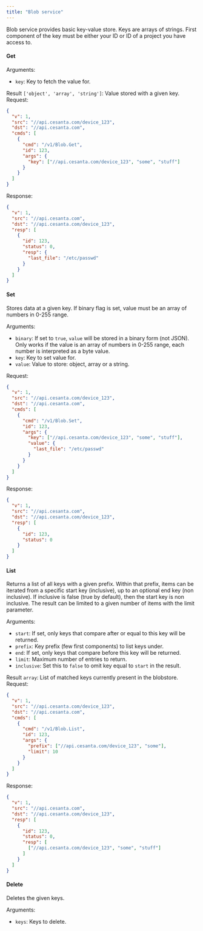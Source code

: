 ```yaml
---
title: "Blob service"
---
```


Blob service provides basic key-value store. Keys are arrays of strings. First component of the key must be either your ID or ID of a project you have access to.

#### Get
Arguments:
- `key`: Key to fetch the value for.

Result `['object', 'array', 'string']`: Value stored with a given key.
Request:
```json
{
  "v": 1,
  "src": "//api.cesanta.com/device_123",
  "dst": "//api.cesanta.com",
  "cmds": [
    {
      "cmd": "/v1/Blob.Get",
      "id": 123,
      "args": {
        "key": ["//api.cesanta.com/device_123", "some", "stuff"]
      }
    }
  ]
}

```

Response:
```json
{
  "v": 1,
  "src": "//api.cesanta.com",
  "dst": "//api.cesanta.com/device_123",
  "resp": [
    {
      "id": 123,
      "status": 0,
      "resp": {
        "last_file": "/etc/passwd"
      }
    }
  ]
}

```

#### Set
Stores data at a given key. If binary flag is set, value must be an array of numbers in 0-255 range.

Arguments:
- `binary`: If set to `true`, `value` will be stored in a binary form (not JSON). Only works if the value is an array of numbers in 0-255 range, each number is interpreted as a byte value.
- `key`: Key to set value for.
- `value`: Value to store: object, array or a string.

Request:
```json
{
  "v": 1,
  "src": "//api.cesanta.com/device_123",
  "dst": "//api.cesanta.com",
  "cmds": [
    {
      "cmd": "/v1/Blob.Set",
      "id": 123,
      "args": {
        "key": ["//api.cesanta.com/device_123", "some", "stuff"],
        "value": {
          "last_file": "/etc/passwd"
        }
      }
    }
  ]
}

```

Response:
```json
{
  "v": 1,
  "src": "//api.cesanta.com",
  "dst": "//api.cesanta.com/device_123",
  "resp": [
    {
      "id": 123,
      "status": 0
    }
  ]
}
```

#### List
Returns a list of all keys with a given prefix. Within that prefix, items can be iterated from a specific start key (inclusive), up to an optional end key (non inclusive). If inclusive is false (true by default), then the start key is non inclusive. The result can be limited to a given number of items with the limit parameter.

Arguments:
- `start`: If set, only keys that compare after or equal to this key will be returned.
- `prefix`: Key prefix (few first components) to list keys under.
- `end`: If set, only keys that compare before this key will be returned.
- `limit`: Maximum number of entries to return.
- `inclusive`: Set this to `false` to omit key equal to `start` in the result.

Result `array`: List of matched keys currently present in the blobstore.
Request:
```json
{
  "v": 1,
  "src": "//api.cesanta.com/device_123",
  "dst": "//api.cesanta.com",
  "cmds": [
    {
      "cmd": "/v1/Blob.List",
      "id": 123,
      "args": {
        "prefix": ["//api.cesanta.com/device_123", "some"],
        "limit": 10
      }
    }
  ]
}

```

Response:
```json
{
  "v": 1,
  "src": "//api.cesanta.com",
  "dst": "//api.cesanta.com/device_123",
  "resp": [
    {
      "id": 123,
      "status": 0,
      "resp": [
        ["//api.cesanta.com/device_123", "some", "stuff"]
      ]
    }
  ]
}

```

#### Delete
Deletes the given keys.

Arguments:
- `keys`: Keys to delete.


